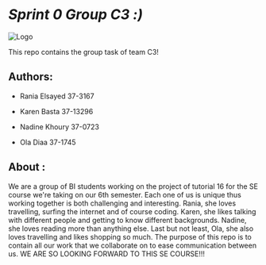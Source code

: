  # *Sprint 0 Group C3 :)*

![Logo](https://encrypted-tbn0.gstatic.com/images?q=tbn:ANd9GcTlVwf30bYIyfsLmzppZ6x3xHKEQVkJYleQthLpuHiyt9Tl318Atw)

This repo contains the group task of team C3!

## Authors:
* Rania Elsayed 37-3167

* Karen Basta 37-13296

* Nadine Khoury 37-0723

* Ola Diaa 37-1745

## About :
We are a group of BI students working on the project of tutorial 16 for the SE course we're taking on our 6th semester. Each one of us is unique thus working together is both challenging and interesting. Rania, she loves travelling, surfing the internet and of course coding. Karen, she likes talking with different people and getting to know different backgrounds. Nadine, she loves reading more than anything else. Last but not least, Ola, she also loves travelling and likes shopping so much. The purpose of this repo is to contain all our work that we collaborate on to ease communication between us. WE ARE SO LOOKING FORWARD TO THIS SE COURSE!!!


